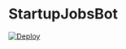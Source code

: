 # StartupJobsBot

[![Deploy](https://www.herokucdn.com/deploy/button.svg)](https://heroku.com/deploy)
